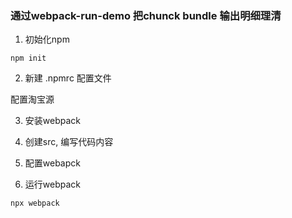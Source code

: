 ### 通过webpack-run-demo 把chunck bundle 输出明细理清
1. 初始化npm

 `npm init`

2. 新建 .npmrc 配置文件

配置淘宝源

3. 安装webpack

4. 创建src, 编写代码内容

5. 配置webapck

6. 运行webpack

`npx webpack`